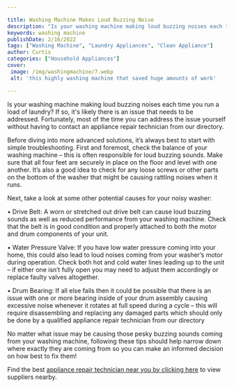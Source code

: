 ```yaml
---

title: Washing Machine Makes Loud Buzzing Noise
description: "Is your washing machine making loud buzzing noises each time you run a load of laundry? If so, it's likely there is an issue that ...lets find out"
keywords: washing machine
publishDate: 2/16/2022
tags: ["Washing Machine", "Laundry Appliances", "Clean Appliance"]
author: Curtis
categories: ["Household Appliances"]
cover: 
 image: /img/washingmachine/7.webp
 alt: 'this highly washing machine that saved huge amounts of work'

---
```


Is your washing machine making loud buzzing noises each time you run a load of laundry? If so, it's likely there is an issue that needs to be addressed. Fortunately, most of the time you can address the issue yourself without having to contact an appliance repair technician from our directory.

Before diving into more advanced solutions, it’s always best to start with simple troubleshooting. First and foremost, check the balance of your washing machine – this is often responsible for loud buzzing sounds. Make sure that all four feet are securely in place on the floor and level with one another. It’s also a good idea to check for any loose screws or other parts on the bottom of the washer that might be causing rattling noises when it runs.

Next, take a look at some other potential causes for your noisy washer:

• Drive Belt: A worn or stretched out drive belt can cause loud buzzing sounds as well as reduced performance from your washing machine. Check that the belt is in good condition and properly attached to both the motor and drum components of your unit. 

• Water Pressure Valve: If you have low water pressure coming into your home, this could also lead to loud noises coming from your washer’s motor during operation. Check both hot and cold water lines leading up to the unit – if either one isn’t fully open you may need to adjust them accordingly or replace faulty valves altogether. 

• Drum Bearing: If all else fails then it could be possible that there is an issue with one or more bearing inside of your drum assembly causing excessive noise whenever it rotates at full speed during a cycle – this will require disassembling and replacing any damaged parts which should only be done by a qualified appliance repair technician from our directory 

No matter what issue may be causing those pesky buzzing sounds coming from your washing machine, following these tips should help narrow down where exactly they are coming from so you can make an informed decision on how best to fix them!

Find the best <a href="/pages/appliance-repair-technicians/">appliance repair technician near you by clicking here</a> to view suppliers nearby.
